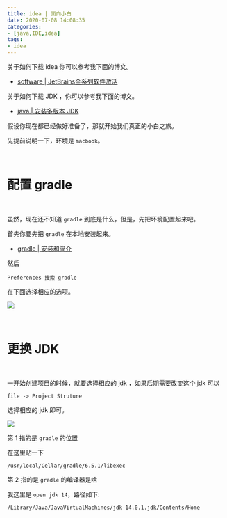 ```yaml
---
title: idea | 面向小白
date: 2020-07-08 14:08:35
categories:
- [java,IDE,idea]
tags:
- idea
---
```

关于如何下载 idea 你可以参考我下面的博文。

- [software | JetBrains全系列软件激活](https://benpaodewoniu.github.io/2020/03/11/software4/)

关于如何下载 JDK ，你可以参考我下面的博文。

- [java | 安装多版本 JDK](https://benpaodewoniu.github.io/2020/07/08/java1/)

<!-- more -->

假设你现在都已经做好准备了，那就开始我们真正的小白之旅。

先提前说明一下，环境是 `macbook`。

<br/>

# 配置 gradle

<br/>

虽然，现在还不知道 `gradle` 到底是什么，但是，先把环境配置起来吧。

首先你要先把 `gradle` 在本地安装起来。

- [gradle | 安装和简介](https://benpaodewoniu.github.io/2020/07/08/java2/)

然后

	Preferences 搜索 gradle

在下面选择相应的选项。

![](/images/idea/0_1.png)

<br/>

# 更换 JDK

<br/>

一开始创建项目的时候，就要选择相应的 jdk ，如果后期需要改变这个 jdk 可以

	file -> Project Struture

选择相应的 jdk 即可。

![](/images/idea/0_0.png)

第 1 指的是 `gradle` 的位置

在这里贴一下

	/usr/local/Cellar/gradle/6.5.1/libexec

第 2 指的是 `gradle` 的编译器是啥

我这里是 `open jdk 14`，路径如下:

	/Library/Java/JavaVirtualMachines/jdk-14.0.1.jdk/Contents/Home
